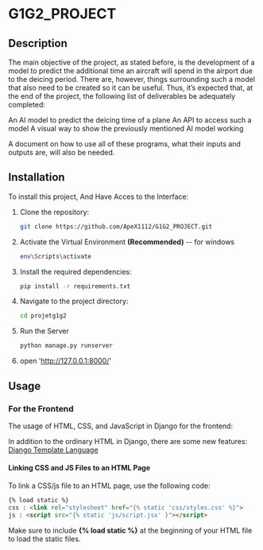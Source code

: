 # G1G2_PROJECT

## Description
The main objective of the project, as stated before, is the development of a model to predict the additional time an aircraft will spend in the airport due to the deicing period. There are, however, things surrounding such a model that also need to be created so it can be useful. Thus, it’s expected that, at the end of the project, the following list of deliverables be adequately completed:

An AI model to predict the deicing time of a plane An API to access such a model A visual way to show the previously mentioned AI model working

A document on how to use all of these programs, what their inputs and outputs are, will also be needed.

## Installation
To install this project, And Have Acces to the Interface:

1. Clone the repository:

    ```sh
    git clone https://github.com/ApeX1112/G1G2_PROJECT.git
    ```

2. Activate the Virtual Environment **(Recommended)**
-- for windows 

    ```sh
    env\Scripts\activate
    ```
3. Install the required dependencies:

    ```sh
    pip install -r requirements.txt
    ```

4. Navigate to the project directory:

    ```sh
    cd projetg1g2
    ```
5. Run the Server 

    ```sh
    python manage.py runserver 
    ```
6. open 'http://127.0.0.1:8000/'

## Usage

### For the Frontend

The usage of HTML, CSS, and JavaScript in Django for the frontend:

In addition to the ordinary HTML in Django, there are some new features: [Django Template Language](https://docs.djangoproject.com/en/5.0/ref/templates/language/)

#### Linking CSS and JS Files to an HTML Page

To link a CSS/js file to an HTML page, use the following code:

```html
{% load static %}
css : <link rel="stylesheet" href="{% static 'css/styles.css' %}">
js : <script src="{% static 'js/script.jsx' }"></script>
```
Make sure to include **{% load static %}** at the beginning of your HTML file to load the static files.





